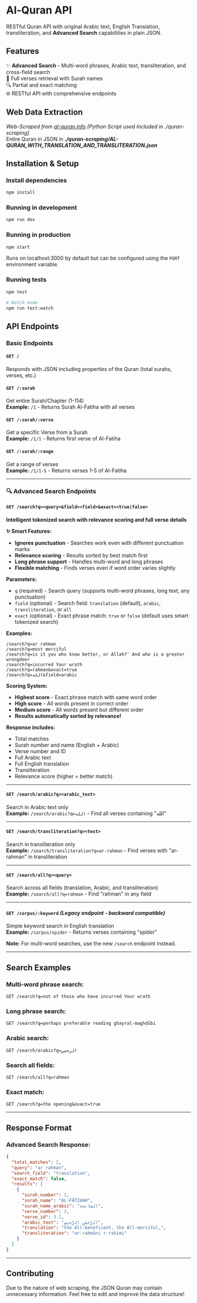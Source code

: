 # Al-Quran API
RESTful Quran API with original Arabic text, English Translation, transliteration, and **Advanced Search** capabilities in plain JSON.

## Features
✨ **Advanced Search** - Multi-word phrases, Arabic text, transliteration, and cross-field search  
📖 Full verses retrieval with Surah names  
🔍 Partial and exact matching  
🌐 RESTful API with comprehensive endpoints  

## Web Data Extraction
*Web-Scraped from [al-quran.info](https://al-quran.info) [Python Script used Included in ./quran-scraping]*  
Entire Quran in JSON in ***./quran-scraping/AL-QURAN_WITH_TRANSLATION_AND_TRANSLITERATION.json***

## Installation & Setup

### Install dependencies
```bash
npm install
```

### Running in development
```bash
npm run dev
```

### Running in production
```bash
npm start
```

Runs on localhost:3000 by default but can be configured using the `PORT` environment variable.

### Running tests
```bash
npm test

# Watch mode
npm run test:watch
```
## API Endpoints

### Basic Endpoints

#### `GET /`
Responds with JSON including properties of the Quran (total surahs, verses, etc.)

#### `GET /:surah`
Get entire Surah/Chapter (1-114)  
**Example:** `/1` - Returns Surah Al-Fatiha with all verses

#### `GET /:surah/:verse`
Get a specific Verse from a Surah  
**Example:** `/1/1` - Returns first verse of Al-Fatiha

#### `GET /:surah/:range`
Get a range of verses  
**Example:** `/1/1-5` - Returns verses 1-5 of Al-Fatiha

---

### 🔍 Advanced Search Endpoints

#### `GET /search?q=<query>&field=<field>&exact=<true|false>`
**Intelligent tokenized search with relevance scoring and full verse details**

**✨ Smart Features:**
- **Ignores punctuation** - Searches work even with different punctuation marks
- **Relevance scoring** - Results sorted by best match first
- **Long phrase support** - Handles multi-word and long phrases
- **Flexible matching** - Finds verses even if word order varies slightly

**Parameters:**
- `q` (required) - Search query (supports multi-word phrases, long text, any punctuation)
- `field` (optional) - Search field: `translation` (default), `arabic`, `transliteration`, or `all`
- `exact` (optional) - Exact phrase match: `true` or `false` (default uses smart tokenized search)

**Examples:**
```
/search?q=ar rahman
/search?q=most merciful
/search?q=is it you who know better, or Allah?' And who is a greater wrongdoer
/search?q=incurred Your wrath
/search?q=rahman&exact=true
/search?q=الله&field=arabic
```

**Scoring System:**
- **Highest score** - Exact phrase match with same word order
- **High score** - All words present in correct order
- **Medium score** - All words present but different order
- **Results automatically sorted by relevance!**

**Response includes:**
- Total matches
- Surah number and name (English + Arabic)
- Verse number and ID
- Full Arabic text
- Full English translation
- Transliteration
- Relevance score (higher = better match)

---

#### `GET /search/arabic?q=<arabic_text>`
Search in Arabic text only  
**Example:** `/search/arabic?q=الله` - Find all verses containing "الله"

---

#### `GET /search/transliteration?q=<text>`
Search in transliteration only  
**Example:** `/search/transliteration?q=ar-rahman` - Find verses with "ar-rahman" in transliteration

---

#### `GET /search/all?q=<query>`
Search across all fields (translation, Arabic, and transliteration)  
**Example:** `/search/all?q=rahman` - Find "rahman" in any field

---

#### `GET /corpus/:keyword` *(Legacy endpoint - backward compatible)*
Simple keyword search in English translation  
**Example:** `/corpus/spider` - Returns verses containing "spider"

**Note:** For multi-word searches, use the new `/search` endpoint instead.

---

## Search Examples

### Multi-word phrase search:
```
GET /search?q=not of those who have incurred Your wrath
```

### Long phrase search:
```
GET /search?q=perhaps preferable reading ghayral-maghḍūbi
```

### Arabic search:
```
GET /search/arabic?q=الرحمن
```

### Search all fields:
```
GET /search/all?q=rahman
```

### Exact match:
```
GET /search?q=the opening&exact=true
```

---

## Response Format

### Advanced Search Response:
```json
{
  "total_matches": 2,
  "query": "ar rahman",
  "search_field": "translation",
  "exact_match": false,
  "results": [
    {
      "surah_number": 1,
      "surah_name": "AL-FĀTIḤAH",
      "surah_name_arabic": "الفاتحة",
      "verse_number": 3,
      "verse_id": 3.1,
      "arabic_text": "الرَّحمٰنِ الرَّحيمِ",
      "translation": "the All-beneficent, the All-merciful,",
      "transliteration": "ar-raḥmāni r-raḥīmi"
    }
  ]
}
```

---

## Contributing
Due to the nature of web scraping, the JSON Quran may contain unnecessary information. Feel free to edit and improve the data structure!